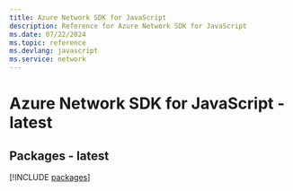 ```yaml
---
title: Azure Network SDK for JavaScript
description: Reference for Azure Network SDK for JavaScript
ms.date: 07/22/2024
ms.topic: reference
ms.devlang: javascript
ms.service: network
---
```

# Azure Network SDK for JavaScript - latest
## Packages - latest
[!INCLUDE [packages](network-index.md)]